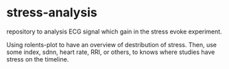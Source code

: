 # stress-analysis

repository to analysis ECG signal which gain in the stress evoke experiment.

Using rolents-plot to have an overview of destribution of stress.
Then, use some index, sdnn, heart rate, RRI, or others, to knows where studies have stress on the timeline.
